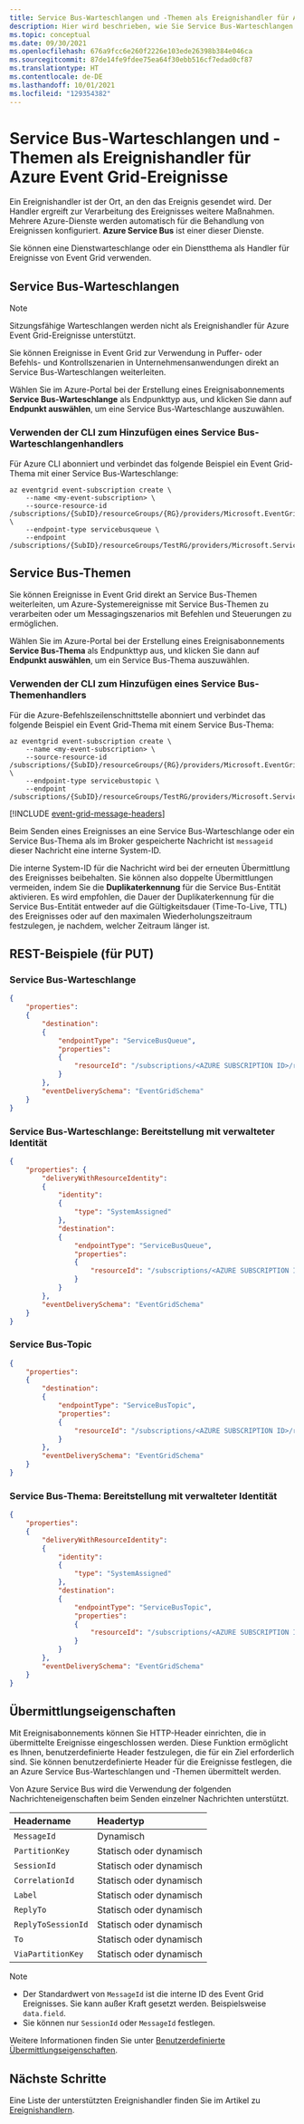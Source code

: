 ```yaml
---
title: Service Bus-Warteschlangen und -Themen als Ereignishandler für Azure Event Grid-Ereignisse
description: Hier wird beschrieben, wie Sie Service Bus-Warteschlangen und -Themen als Ereignishandler für Azure Event Grid-Ereignisse verwenden können.
ms.topic: conceptual
ms.date: 09/30/2021
ms.openlocfilehash: 676a9fcc6e260f2226e103ede26398b384e046ca
ms.sourcegitcommit: 87de14fe9fdee75ea64f30ebb516cf7edad0cf87
ms.translationtype: HT
ms.contentlocale: de-DE
ms.lasthandoff: 10/01/2021
ms.locfileid: "129354382"
---
```

# <a name="service-bus-queues-and-topics-as-event-handlers-for-azure-event-grid-events"></a>Service Bus-Warteschlangen und -Themen als Ereignishandler für Azure Event Grid-Ereignisse
Ein Ereignishandler ist der Ort, an den das Ereignis gesendet wird. Der Handler ergreift zur Verarbeitung des Ereignisses weitere Maßnahmen. Mehrere Azure-Dienste werden automatisch für die Behandlung von Ereignissen konfiguriert. **Azure Service Bus** ist einer dieser Dienste. 

Sie können eine Dienstwarteschlange oder ein Dienstthema als Handler für Ereignisse von Event Grid verwenden. 

## <a name="service-bus-queues"></a>Service Bus-Warteschlangen

> [!NOTE]
> Sitzungsfähige Warteschlangen werden nicht als Ereignishandler für Azure Event Grid-Ereignisse unterstützt.
 
Sie können Ereignisse in Event Grid zur Verwendung in Puffer- oder Befehls- und Kontrollszenarien in Unternehmensanwendungen direkt an Service Bus-Warteschlangen weiterleiten.

Wählen Sie im Azure-Portal bei der Erstellung eines Ereignisabonnements **Service Bus-Warteschlange** als Endpunkttyp aus, und klicken Sie dann auf **Endpunkt auswählen**, um eine Service Bus-Warteschlange auszuwählen.

### <a name="using-cli-to-add-a-service-bus-queue-handler"></a>Verwenden der CLI zum Hinzufügen eines Service Bus-Warteschlangenhandlers

Für Azure CLI abonniert und verbindet das folgende Beispiel ein Event Grid-Thema mit einer Service Bus-Warteschlange:

```azurecli-interactive
az eventgrid event-subscription create \
    --name <my-event-subscription> \
    --source-resource-id /subscriptions/{SubID}/resourceGroups/{RG}/providers/Microsoft.EventGrid/topics/topic1 \
    --endpoint-type servicebusqueue \
    --endpoint /subscriptions/{SubID}/resourceGroups/TestRG/providers/Microsoft.ServiceBus/namespaces/ns1/queues/queue1
```

## <a name="service-bus-topics"></a>Service Bus-Themen

Sie können Ereignisse in Event Grid direkt an Service Bus-Themen weiterleiten, um Azure-Systemereignisse mit Service Bus-Themen zu verarbeiten oder um Messagingszenarios mit Befehlen und Steuerungen zu ermöglichen.

Wählen Sie im Azure-Portal bei der Erstellung eines Ereignisabonnements **Service Bus-Thema** als Endpunkttyp aus, und klicken Sie dann auf **Endpunkt auswählen**, um ein Service Bus-Thema auszuwählen.

### <a name="using-cli-to-add-a-service-bus-topic-handler"></a>Verwenden der CLI zum Hinzufügen eines Service Bus-Themenhandlers

Für die Azure-Befehlszeilenschnittstelle abonniert und verbindet das folgende Beispiel ein Event Grid-Thema mit einem Service Bus-Thema:

```azurecli-interactive
az eventgrid event-subscription create \
    --name <my-event-subscription> \
    --source-resource-id /subscriptions/{SubID}/resourceGroups/{RG}/providers/Microsoft.EventGrid/topics/topic1 \
    --endpoint-type servicebustopic \
    --endpoint /subscriptions/{SubID}/resourceGroups/TestRG/providers/Microsoft.ServiceBus/namespaces/ns1/topics/topic1
```

[!INCLUDE [event-grid-message-headers](./includes/event-grid-message-headers.md)]

Beim Senden eines Ereignisses an eine Service Bus-Warteschlange oder ein Service Bus-Thema als im Broker gespeicherte Nachricht ist `messageid` dieser Nachricht eine interne System-ID.

Die interne System-ID für die Nachricht wird bei der erneuten Übermittlung des Ereignisses beibehalten. Sie können also doppelte Übermittlungen vermeiden, indem Sie die **Duplikaterkennung** für die Service Bus-Entität aktivieren. Es wird empfohlen, die Dauer der Duplikaterkennung für die Service Bus-Entität entweder auf die Gültigkeitsdauer (Time-To-Live, TTL) des Ereignisses oder auf den maximalen Wiederholungszeitraum festzulegen, je nachdem, welcher Zeitraum länger ist.

## <a name="rest-examples-for-put"></a>REST-Beispiele (für PUT)

### <a name="service-bus-queue"></a>Service Bus-Warteschlange

```json
{
    "properties": 
    {
        "destination": 
        {
            "endpointType": "ServiceBusQueue",
            "properties": 
            {
                "resourceId": "/subscriptions/<AZURE SUBSCRIPTION ID>/resourceGroups/<RESOURCE GROUP NAME>/providers/Microsoft.ServiceBus/namespaces/<SERVICE BUS NAMESPACE NAME>/queues/<SERVICE BUS QUEUE NAME>"
            }
        },
        "eventDeliverySchema": "EventGridSchema"
    }
}
```

### <a name="service-bus-queue---delivery-with-managed-identity"></a>Service Bus-Warteschlange: Bereitstellung mit verwalteter Identität

```json
{
    "properties": {
        "deliveryWithResourceIdentity": 
        {
            "identity": 
            {
                "type": "SystemAssigned"
            },
            "destination": 
            {
                "endpointType": "ServiceBusQueue",
                "properties": 
                {
                    "resourceId": "/subscriptions/<AZURE SUBSCRIPTION ID>/resourceGroups/<RESOURCE GROUP NAME>/providers/Microsoft.ServiceBus/namespaces/<SERVICE BUS NAMESPACE NAME>/queues/<SERVICE BUS QUEUE NAME>"
                }
            }
        },
        "eventDeliverySchema": "EventGridSchema"
    }
}
```

### <a name="service-bus-topic"></a>Service Bus-Topic

```json
{
    "properties": 
    {
        "destination": 
        {
            "endpointType": "ServiceBusTopic",
            "properties": 
            {
                "resourceId": "/subscriptions/<AZURE SUBSCRIPTION ID>/resourceGroups/<RESOURCE GROUP NAME>/providers/Microsoft.ServiceBus/namespaces/<SERVICE BUS NAMESPACE NAME>/topics/<SERVICE BUS TOPIC NAME>"
            }
        },
        "eventDeliverySchema": "EventGridSchema"
    }
}
```

### <a name="service-bus-topic---delivery-with-managed-identity"></a>Service Bus-Thema: Bereitstellung mit verwalteter Identität

```json
{
    "properties": 
    {
        "deliveryWithResourceIdentity": 
        {
            "identity": 
            {
                "type": "SystemAssigned"
            },
            "destination": 
            {
                "endpointType": "ServiceBusTopic",
                "properties": 
                {
                    "resourceId": "/subscriptions/<AZURE SUBSCRIPTION ID>/resourceGroups/<RESOURCE GROUP NAME>/providers/Microsoft.ServiceBus/namespaces/<SERVICE BUS NAMESPACE NAME>/topics/<SERVICE BUS TOPIC NAME>"
                }
            }
        },
        "eventDeliverySchema": "EventGridSchema"
    }
}
```

## <a name="delivery-properties"></a>Übermittlungseigenschaften
Mit Ereignisabonnements können Sie HTTP-Header einrichten, die in übermittelte Ereignisse eingeschlossen werden. Diese Funktion ermöglicht es Ihnen, benutzerdefinierte Header festzulegen, die für ein Ziel erforderlich sind. Sie können benutzerdefinierte Header für die Ereignisse festlegen, die an Azure Service Bus-Warteschlangen und -Themen übermittelt werden.

Von Azure Service Bus wird die Verwendung der folgenden Nachrichteneigenschaften beim Senden einzelner Nachrichten unterstützt. 

| Headername | Headertyp |
| :-- | :-- |
| `MessageId` | Dynamisch |  
| `PartitionKey` | Statisch oder dynamisch |
| `SessionId` | Statisch oder dynamisch |
| `CorrelationId` | Statisch oder dynamisch |
| `Label` | Statisch oder dynamisch |
| `ReplyTo` | Statisch oder dynamisch | 
| `ReplyToSessionId` | Statisch oder dynamisch |
| `To` |Statisch oder dynamisch |
| `ViaPartitionKey` | Statisch oder dynamisch |

> [!NOTE]
> - Der Standardwert von `MessageId` ist die interne ID des Event Grid Ereignisses. Sie kann außer Kraft gesetzt werden. Beispielsweise `data.field`.
> - Sie können nur `SessionId` oder `MessageId` festlegen. 

Weitere Informationen finden Sie unter [Benutzerdefinierte Übermittlungseigenschaften](delivery-properties.md). 

## <a name="next-steps"></a>Nächste Schritte
Eine Liste der unterstützten Ereignishandler finden Sie im Artikel zu [Ereignishandlern](event-handlers.md). 
